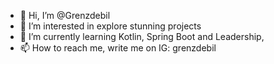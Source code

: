 - 👋 Hi, I’m @Grenzdebil
- 👀 I’m interested in explore stunning projects
- 🌱 I’m currently learning Kotlin, Spring Boot and Leadership, 
- 📫 How to reach me, write me on IG: grenzdebil

<!---
Grenzdebil/Grenzdebil is a ✨ special ✨ repository because its `README.md` (this file) appears on your GitHub profile.
You can click the Preview link to take a look at your changes.
--->
